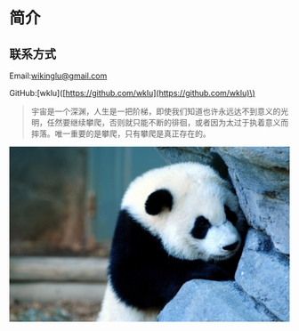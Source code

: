 # 简介

## 联系方式

Email:wikinglu@gmail.com

GitHub:\[wklu\]\([https://github.com/wklu](https://github.com/wklu)\)



> 宇宙是一个深渊，人生是一把阶梯，即使我们知道也许永远达不到意义的光明，任然要继续攀爬，否则就只能不断的徘徊，或者因为太过于执着意义而摔落。唯一重要的是攀爬，只有攀爬是真正存在的。

![](.gitbook/assets/39db49504f72368017c9df368daa8b45.jpg)

